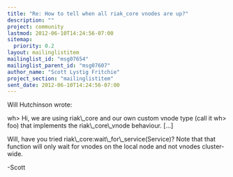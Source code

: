 ```yaml
---
title: "Re: How to tell when all riak_core vnodes are up?"
description: ""
project: community
lastmod: 2012-06-10T14:24:56-07:00
sitemap:
  priority: 0.2
layout: mailinglistitem
mailinglist_id: "msg07654"
mailinglist_parent_id: "msg07607"
author_name: "Scott Lystig Fritchie"
project_section: "mailinglistitem"
sent_date: 2012-06-10T14:24:56-07:00
---
```



Will Hutchinson  wrote:

wh&gt; Hi, we are using riak\\_core and our own custom vnode type (call it
wh&gt; foo) that implements the riak\\_core\\_vnode behaviour. [...]

Will, have you tried riak\\_core:wait\\_for\\_service(Service)? Note that
that function will only wait for vnodes on the local node and not vnodes
cluster-wide.

-Scott

